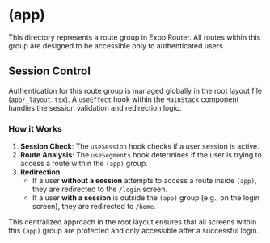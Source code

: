 # (app)

This directory represents a route group in Expo Router. All routes within this group are designed to be accessible only to authenticated users.

## Session Control

Authentication for this route group is managed globally in the root layout file (`app/_layout.tsx`). A `useEffect` hook within the `MainStack` component handles the session validation and redirection logic.

### How it Works

1.  **Session Check**: The `useSession` hook checks if a user session is active.
2.  **Route Analysis**: The `useSegments` hook determines if the user is trying to access a route within the `(app)` group.
3.  **Redirection**:
    *   If a user **without a session** attempts to access a route inside `(app)`, they are redirected to the `/login` screen.
    *   If a user **with a session** is outside the `(app)` group (e.g., on the login screen), they are redirected to `/home`.

This centralized approach in the root layout ensures that all screens within this `(app)` group are protected and only accessible after a successful login.